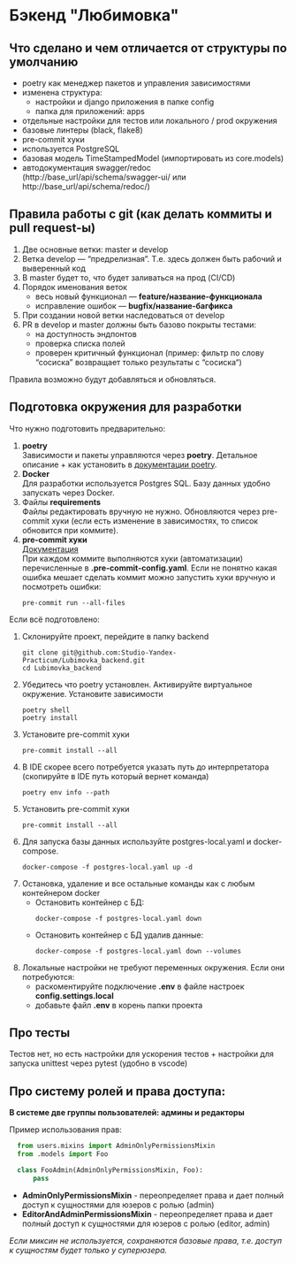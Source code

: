 # Бэкенд "Любимовка"

## Что сделано и чем отличается от структуры по умолчанию
- poetry как менеджер пакетов и управления зависимостями
- изменена структура:
    - настройки и django приложения в папке config
    - папка для приложений: apps
- отдельные настройки для тестов или локального / prod окружения
- базовые линтеры (black, flake8)
- pre-commit хуки
- используется PostgreSQL
- базовая модель TimeStampedModel (импортировать из core.models)
- автодокументация swagger/redoc (http://base_url/api/schema/swagger-ui/ или http://base_url/api/schema/redoc/)

## Правила работы с git (как делать коммиты и pull request-ы)
1. Две основные ветки: master и develop
2. Ветка develop — “предрелизная”. Т.е. здесь должен быть рабочий и выверенный код
3. В master будет то, что будет заливаться на прод (CI/CD)
4. Порядок именования веток
    - весь новый функционал — **feature/название-функционала**
    - исправление ошибок — **bugfix/название-багфикса**
5. При создании новой ветки наследоваться от develop
6. PR в develop и master должны быть базово покрыты тестами:
    - на доступность эндпонтов
    - проверка списка полей
    - проверен критичный функционал (пример: фильтр по слову “сосиска” возвращает только результаты с “сосиска“)

Правила возможно будут добавляться и обновляться.
## Подготовка окружения для разработки

Что нужно подготовить предварительно:
1. **poetry** \
Зависимости и пакеты управляются через **poetry**. Детальное описание + как установить в [документации poetry](https://python-poetry.org/docs/cli/).
2. **Docker** \
Для разработки используется Postgres SQL. Базу данных удобно запускать через Docker.
3. Файлы **requirements** \
Файлы редактировать вручную не нужно. Обновляются через pre-commit хуки (если есть изменение в зависимостях, то список обновится при коммите).
4. **pre-commit хуки** \
[Документация](https://pre-commit.com)\
При каждом коммите выполняются хуки (автоматизации) перечисленные в **.pre-commit-config.yaml**. Если не понятно какая ошибка мешает сделать коммит можно запустить хуки вручную и посмотреть ошибки:
    ```shell
    pre-commit run --all-files
    ```

Если всё подготовлено:
1. Склонируйте проект, перейдите в папку backend
    ```shell
    git clone git@github.com:Studio-Yandex-Practicum/Lubimovka_backend.git
    cd Lubimovka_backend
    ```
2. Убедитесь что poetry установлен. Активируйте виртуальное окружение. Установите зависимости
    ```shell
    poetry shell
    poetry install
    ```
3. Установите pre-commit хуки
    ```shell
    pre-commit install --all
    ```
4. В IDE скорее всего потребуется указать путь до интерпретатора (скопируйте в IDE путь который вернет команда)
    ```shell
    poetry env info --path
    ```
5. Установить pre-commit хуки
    ```shell
    pre-commit install --all
    ```
6. Для запуска базы данных используйте postgres-local.yaml и docker-compose.
    ```
    docker-compose -f postgres-local.yaml up -d
    ```
7. Остановка, удаление и все остальные команды как с любым контейнером docker
    - Остановить контейнер с БД:
        ```shell
        docker-compose -f postgres-local.yaml down
        ```
    - Остановить контейнер с БД удалив данные:
        ```shell
        docker-compose -f postgres-local.yaml down --volumes
        ```
8. Локальные настройки не требуют переменных окружения. Если они потребуются:
    - раскоментируйте подключение **.env** в файле настроек **config.settings.local**
    - добавьте файл **.env** в корень папки проекта
## Про тесты

Тестов нет, но есть настройки для ускорения тестов + настройки для запуска unittest через pytest (удобно в vscode)


## Про систему ролей и права доступа:
**В системе две группы пользователей: админы и редакторы**

Пример использования прав:
  ```python
    from users.mixins import AdminOnlyPermissionsMixin
    from .models import Foo

    class FooAdmin(AdminOnlyPermissionsMixin, Foo):
        pass
  ```
- **AdminOnlyPermissionsMixin** - переопределяет права и дает полный доступ к сущностями для юзеров с ролью (admin)
- **EditorAndAdminPermissionsMixin** - переопределяет права и дает полный доступ к сущностями для юзеров с ролью (editor, admin)

_Если миксин не используется, сохраняются базовые права, т.е. доступ к сущностям будет только у суперюзера._
